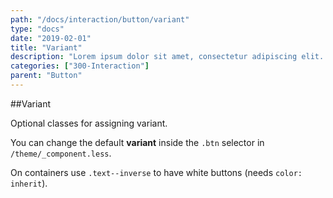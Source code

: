 ```yaml
---
path: "/docs/interaction/button/variant"
type: "docs"
date: "2019-02-01"
title: "Variant"
description: "Lorem ipsum dolor sit amet, consectetur adipiscing elit. Nunc tempus laoreet leo sit amet iaculis."
categories: ["300-Interaction"]
parent: "Button"
---
```


##Variant

Optional classes for assigning variant.

You can change the default **variant** inside the `.btn` selector in `/theme/_component.less`.

<demo>
  <demovanilla src="demos/inline/demos/button/variant">
  </demovanilla>
</demo>

On containers use `.text--inverse` to have white buttons (needs `color: inherit`).

<demo>
  <demovanilla src="demos/inline/demos/button/inverse">
  </demovanilla>
</demo>
